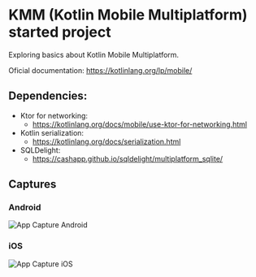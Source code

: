 # KMM (Kotlin Mobile Multiplatform) started project
Exploring basics about Kotlin Mobile Multiplatform.

Oficial documentation: https://kotlinlang.org/lp/mobile/

## Dependencies:
- Ktor for networking:
  -   https://kotlinlang.org/docs/mobile/use-ktor-for-networking.html
- Kotlin serialization:
  -   https://kotlinlang.org/docs/serialization.html
- SQLDelight:
  -   https://cashapp.github.io/sqldelight/multiplatform_sqlite/

## Captures
### Android
<p align="left">
  <img src="https://github.com/santimattius/kmm-started-project/blob/master/screenshot/kmm_started_project_android.png" alt="App Capture Android"/>
</p>

### iOS
<p align="left">
  <img src="https://github.com/santimattius/kmm-started-project/blob/master/screenshot/kmm_started_project_ios.png" alt="App Capture iOS"/>
</p>
